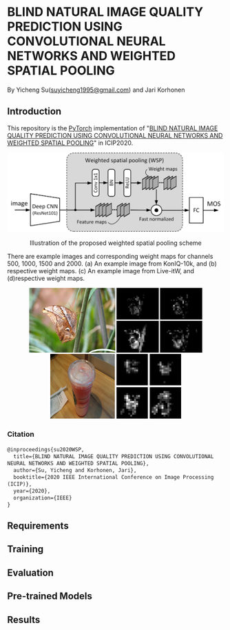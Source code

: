 # BLIND NATURAL IMAGE QUALITY PREDICTION USING CONVOLUTIONAL NEURAL NETWORKS AND WEIGHTED SPATIAL POOLING
By Yicheng Su(suyicheng1995@gmail.com) and Jari Korhonen

## Introduction
This repository is the [PyTorch](http://pytorch.org) implementation of "[BLIND NATURAL IMAGE QUALITY PREDICTION USING CONVOLUTIONAL NEURAL NETWORKS AND WEIGHTED SPATIAL POOLING](#)" in ICIP2020.

<p align = 'center'>
<img src = 'img/model.jpg' width = '627px'>
</p>
<p align = 'center'>
Illustration of the proposed weighted spatial pooling scheme
</p>


There are example images and corresponding weight maps for channels 500, 1000, 1500 and 2000.
(a) An example image from KonIQ-10k, and (b) respective weight maps.
(c) An example image from Live-itW, and (d)respective weight maps.


<p align = 'center'>
<img src = 'img/img1.jpg' height = '150px'>
<img src = 'img/img1_w.jpg' height = '150px'>
<img src = 'img/img2.jpg' height = '150'>
<img src = 'img/img2_w.jpg' height = '150'>
</p>


### Citation
```
@inproceedings{su2020WSP,
  title={BLIND NATURAL IMAGE QUALITY PREDICTION USING CONVOLUTIONAL NEURAL NETWORKS AND WEIGHTED SPATIAL POOLING},
  author={Su, Yicheng and Korhonen, Jari},
  booktitle={2020 IEEE International Conference on Image Processing (ICIP)},
  year={2020},
  organization={IEEE}
}
```

## Requirements
## Training
## Evaluation
## Pre-trained Models
## Results
